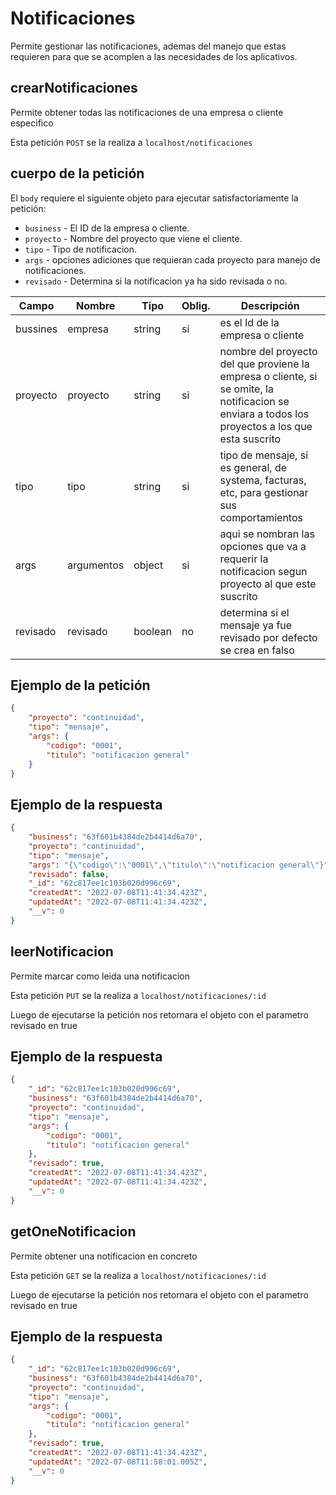 # Notificaciones

Permite gestionar las notificaciones, ademas del manejo que estas requieren para que se acomplen a las necesidades de los aplicativos.

## crearNotificaciones

Permite obtener todas las notificaciones de una empresa o cliente especifico

Esta petición `POST` se la realiza a `localhost/notificaciones`

## cuerpo de la petición

El `body` requiere el siguiente objeto para ejecutar satisfactoriamente la petición:

* `business` - El ID de la empresa o cliente.
* `proyecto` - Nombre del proyecto que viene el cliente.
* `tipo` - Tipo de notificacion.
* `args` - opciones adiciones que requieran cada proyecto para manejo de notificaciones.
* `revisado` - Determina si la notificacion ya ha sido revisada o no.

| Campo | Nombre | Tipo | Oblig. | Descripción |
| ----------- | ----------- | ----------- | ----------- | ----------- |
| bussines | empresa | string | si | es el Id de la empresa o cliente |
| proyecto | proyecto | string | si | nombre del proyecto del que proviene la empresa o cliente, si se omite, la notificacion se enviara a todos los proyectos a los que esta suscrito |
| tipo | tipo | string | si | tipo de mensaje, si es general, de systema, facturas, etc, para gestionar sus comportamientos |
| args | argumentos | object | si | aqui se nombran las opciones que va a requerir la notificacion segun proyecto al que este suscrito |
| revisado | revisado | boolean | no | determina si el mensaje ya fue revisado por defecto se crea en falso |

## Ejemplo de la petición

```json
{
	"proyecto": "continuidad",
	"tipo": "mensaje",
	"args": {
		"codigo": "0001",
		"titulo": "notificacion general"
	}
}
```

## Ejemplo de la respuesta

```json
{
	"business": "63f601b4384de2b4414d6a70",
	"proyecto": "continuidad",
	"tipo": "mensaje",
	"args": "{\"codigo\":\"0001\",\"titulo\":\"notificacion general\"}",
	"revisado": false,
	"_id": "62c817ee1c103b020d996c69",
	"createdAt": "2022-07-08T11:41:34.423Z",
	"updatedAt": "2022-07-08T11:41:34.423Z",
	"__v": 0
}
```

## leerNotificacion

Permite marcar como leida una notificacion

Esta petición `PUT` se la realiza a `localhost/notificaciones/:id`

Luego de ejecutarse la petición nos retornara el objeto con el parametro revisado en true

## Ejemplo de la respuesta

```json
{
	"_id": "62c817ee1c103b020d996c69",
	"business": "63f601b4384de2b4414d6a70",
	"proyecto": "continuidad",
	"tipo": "mensaje",
	"args": {
		"codigo": "0001",
		"titulo": "notificacion general"
	},
	"revisado": true,
	"createdAt": "2022-07-08T11:41:34.423Z",
	"updatedAt": "2022-07-08T11:41:34.423Z",
	"__v": 0
}
```

## getOneNotificacion

Permite obtener una notificacion en concreto

Esta petición `GET` se la realiza a `localhost/notificaciones/:id`

Luego de ejecutarse la petición nos retornara el objeto con el parametro revisado en true

## Ejemplo de la respuesta

```json
{
	"_id": "62c817ee1c103b020d996c69",
	"business": "63f601b4384de2b4414d6a70",
	"proyecto": "continuidad",
	"tipo": "mensaje",
	"args": {
		"codigo": "0001",
		"titulo": "notificacion general"
	},
	"revisado": true,
	"createdAt": "2022-07-08T11:41:34.423Z",
	"updatedAt": "2022-07-08T11:58:01.005Z",
	"__v": 0
}
```
